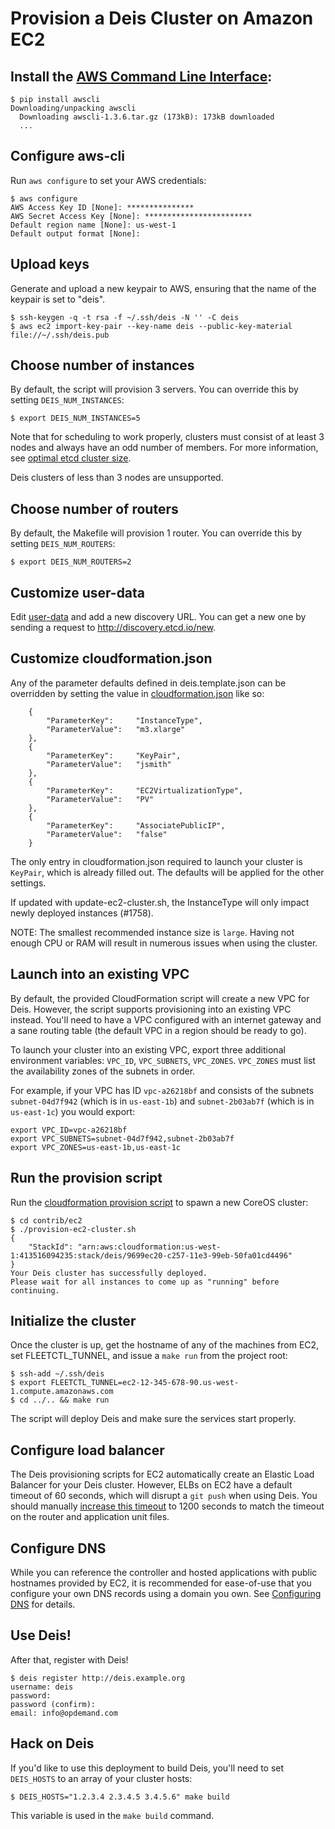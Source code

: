 # Provision a Deis Cluster on Amazon EC2

## Install the [AWS Command Line Interface][aws-cli]:
```console
$ pip install awscli
Downloading/unpacking awscli
  Downloading awscli-1.3.6.tar.gz (173kB): 173kB downloaded
  ...
```

## Configure aws-cli
Run `aws configure` to set your AWS credentials:
```console
$ aws configure
AWS Access Key ID [None]: ***************
AWS Secret Access Key [None]: ************************
Default region name [None]: us-west-1
Default output format [None]:
```

## Upload keys
Generate and upload a new keypair to AWS, ensuring that the name of the keypair is set to "deis".
```console
$ ssh-keygen -q -t rsa -f ~/.ssh/deis -N '' -C deis
$ aws ec2 import-key-pair --key-name deis --public-key-material file://~/.ssh/deis.pub
```

## Choose number of instances
By default, the script will provision 3 servers. You can override this by setting `DEIS_NUM_INSTANCES`:
```console
$ export DEIS_NUM_INSTANCES=5
```

Note that for scheduling to work properly, clusters must consist of at least 3 nodes and always have an odd number of members.
For more information, see [optimal etcd cluster size](https://github.com/coreos/etcd/blob/master/Documentation/optimal-cluster-size.md).

Deis clusters of less than 3 nodes are unsupported.

## Choose number of routers
By default, the Makefile will provision 1 router. You can override this by setting `DEIS_NUM_ROUTERS`:
```console
$ export DEIS_NUM_ROUTERS=2
```

## Customize user-data
Edit [user-data](../coreos/user-data) and add a new discovery URL.
You can get a new one by sending a request to http://discovery.etcd.io/new.

## Customize cloudformation.json
Any of the parameter defaults defined in deis.template.json can be overridden
by setting the value in [cloudformation.json](cloudformation.json) like so:

```
    {
        "ParameterKey":     "InstanceType",
        "ParameterValue":   "m3.xlarge"
    },
    {
        "ParameterKey":     "KeyPair",
        "ParameterValue":   "jsmith"
    },
    {
        "ParameterKey":     "EC2VirtualizationType",
        "ParameterValue":   "PV"
    },
    {
        "ParameterKey":     "AssociatePublicIP",
        "ParameterValue":   "false"
    }
```

The only entry in cloudformation.json required to launch your cluster is `KeyPair`,
which is already filled out. The defaults will be applied for the other settings.

If updated with update-ec2-cluster.sh, the InstanceType will only impact newly deployed instances (#1758).

NOTE: The smallest recommended instance size is `large`. Having not enough CPU or RAM will result
in numerous issues when using the cluster.

## Launch into an existing VPC
By default, the provided CloudFormation script will create a new VPC for Deis. However, the script
supports provisioning into an existing VPC instead. You'll need to have a VPC configured with an
internet gateway and a sane routing table (the default VPC in a region should be ready to go).

To launch your cluster into an existing VPC, export three additional environment variables: ```VPC_ID```,
```VPC_SUBNETS```, ```VPC_ZONES```. ```VPC_ZONES``` must list the availability zones of the
subnets in order.

For example, if your VPC has ID ```vpc-a26218bf``` and consists of the subnets ```subnet-04d7f942```
(which is in ```us-east-1b```) and ```subnet-2b03ab7f``` (which is in ```us-east-1c```) you would
export:

```
export VPC_ID=vpc-a26218bf
export VPC_SUBNETS=subnet-04d7f942,subnet-2b03ab7f
export VPC_ZONES=us-east-1b,us-east-1c
```

## Run the provision script
Run the [cloudformation provision script][pro-script] to spawn a new CoreOS cluster:
```console
$ cd contrib/ec2
$ ./provision-ec2-cluster.sh
{
    "StackId": "arn:aws:cloudformation:us-west-1:413516094235:stack/deis/9699ec20-c257-11e3-99eb-50fa01cd4496"
}
Your Deis cluster has successfully deployed.
Please wait for all instances to come up as "running" before continuing.
```

## Initialize the cluster
Once the cluster is up, get the hostname of any of the machines from EC2, set
FLEETCTL_TUNNEL, and issue a `make run` from the project root:
```console
$ ssh-add ~/.ssh/deis
$ export FLEETCTL_TUNNEL=ec2-12-345-678-90.us-west-1.compute.amazonaws.com
$ cd ../.. && make run
```
The script will deploy Deis and make sure the services start properly.

## Configure load balancer
The Deis provisioning scripts for EC2 automatically create an Elastic Load Balancer for your Deis
cluster. However, ELBs on EC2 have a default timeout of 60 seconds, which will disrupt a ``git push``
when using Deis. You should manually [increase this timeout](http://docs.aws.amazon.com/ElasticLoadBalancing/latest/DeveloperGuide/config-idle-timeout.html)
to 1200 seconds to match the timeout on the router and application unit files.

## Configure DNS
While you can reference the controller and hosted applications with public hostnames provided by EC2, it is recommended for ease-of-use that
you configure your own DNS records using a domain you own. See [Configuring DNS](http://docs.deis.io/en/latest/installing_deis/configure-dns/) for details.

## Use Deis!
After that, register with Deis!
```console
$ deis register http://deis.example.org
username: deis
password:
password (confirm):
email: info@opdemand.com
```

## Hack on Deis
If you'd like to use this deployment to build Deis, you'll need to set `DEIS_HOSTS` to an array of your cluster hosts:
```console
$ DEIS_HOSTS="1.2.3.4 2.3.4.5 3.4.5.6" make build
```

This variable is used in the `make build` command.

[aws-cli]: https://github.com/aws/aws-cli
[template]: https://s3.amazonaws.com/coreos.com/dist/aws/coreos-alpha.template
[pro-script]: provision-ec2-cluster.sh
